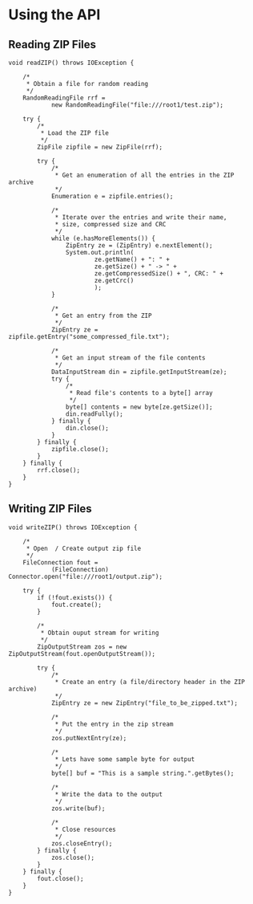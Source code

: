 # Using the API

## Reading ZIP Files
    void readZIP() throws IOException {

        /*
         * Obtain a file for random reading
         */
        RandomReadingFile rrf =
                new RandomReadingFile("file:///root1/test.zip");

        try {
            /*
             * Load the ZIP file
             */
            ZipFile zipfile = new ZipFile(rrf);

            try {
                /*
                 * Get an enumeration of all the entries in the ZIP archive
                 */
                Enumeration e = zipfile.entries();

                /*
                 * Iterate over the entries and write their name,
                 * size, compressed size and CRC
                 */
                while (e.hasMoreElements()) {
                    ZipEntry ze = (ZipEntry) e.nextElement();
                    System.out.println(
                            ze.getName() + ": " +
                            ze.getSize() + " -> " +
                            ze.getCompressedSize() + ", CRC: " +
                            ze.getCrc()
                            );
                }

                /*
                 * Get an entry from the ZIP
                 */
                ZipEntry ze = zipfile.getEntry("some_compressed_file.txt");

                /*
                 * Get an input stream of the file contents
                 */
                DataInputStream din = zipfile.getInputStream(ze);
                try {
                    /*
                     * Read file's contents to a byte[] array
                     */
                    byte[] contents = new byte[ze.getSize()];
                    din.readFully();
                } finally {
                    din.close();
                }
            } finally {
                zipfile.close();
            }
        } finally {
            rrf.close();
        }
    }

## Writing ZIP Files
    void writeZIP() throws IOException {

        /*
         * Open  / Create output zip file
         */
        FileConnection fout =
                (FileConnection) Connector.open("file:///root1/output.zip");

        try {
            if (!fout.exists()) {
                fout.create();
            }

            /*
             * Obtain ouput stream for writing
             */
            ZipOutputStream zos = new ZipOutputStream(fout.openOutputStream());

            try {
                /*
                 * Create an entry (a file/directory header in the ZIP archive)
                 */
                ZipEntry ze = new ZipEntry("file_to_be_zipped.txt");

                /*
                 * Put the entry in the zip stream
                 */
                zos.putNextEntry(ze);

                /*
                 * Lets have some sample byte for output
                 */
                byte[] buf = "This is a sample string.".getBytes();

                /*
                 * Write the data to the output
                 */
                zos.write(buf);

                /*
                 * Close resources
                 */
                zos.closeEntry();
            } finally {
                zos.close();
            }
        } finally {
            fout.close();
        }
    }
